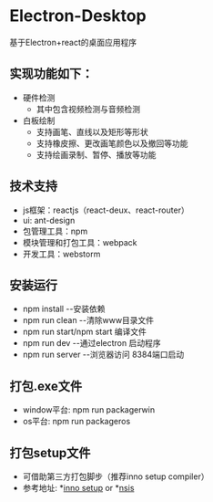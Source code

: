 # Electron-Desktop
基于Electron+react的桌面应用程序

## 实现功能如下：
* 硬件检测 
    * 其中包含视频检测与音频检测
* 白板绘制
	* 支持画笔、直线以及矩形等形状
	* 支持橡皮擦、更改画笔颜色以及撤回等功能
	* 支持绘画录制、暂停、播放等功能
	
## 技术支持
* js框架：reactjs（react-deux、react-router）
* ui: ant-design
* 包管理工具：npm 
* 模块管理和打包工具：webpack
* 开发工具：webstorm

## 安装运行
* npm install --安装依赖
* npm run clean --清除www目录文件
* npm run start/npm start 编译文件
* npm run dev --通过electron 启动程序
* npm run server --浏览器访问 8384端口启动

## 打包.exe文件
* window平台: npm run packagerwin
* os平台: npm run packageros

## 打包setup文件
* 可借助第三方打包脚步（推荐inno setup compiler）
* 参考地址: 
	*[inno setup](http://www.jrsoftware.org/isinfo.php) or
	*[nsis](http://blog.csdn.net/arvin0/article/details/56482370)
	
